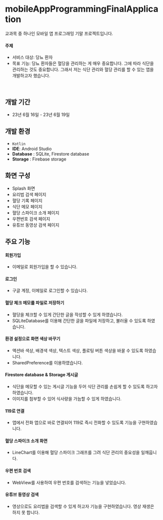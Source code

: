# mobileAppProgrammingFinalApplication
교과목 중 하나인 모바일 앱 프로그래밍 기말 프로젝트입니다.

#### 주제
 - 서비스 대상: 당뇨 환자
 - 목표 기능: 당뇨 환자들은 혈당을 관리하는 게 매우 중요합니다. 그에 따라 식단을 관리하는 것도 중요합니다. 그래서 저는 식단 관리와 혈당 관리를 할 수 있는 앱을 개발하고자 했습니다. 

<br> 

## 개발 기간
* 23년 6월 16일 - 23년 6월 19일

## 개발 환경
- `Kotlin`
- **IDE**: Android Studio
- **Database** : SQLite, Firestore database
- **Storage** : Firebase storage

## 화면 구성
- Splash 화면
- 요리법 검색 페이지
- 혈당 기록 페이지
- 식단 메모 페이지
- 혈당 스파이크 소개 페이지
- 우편번호 검색 페이지
- 유튜브 동영상 검색 페이지

## 주요 기능
#### 회원가입
- 이메일로 회원가입을 할 수 있습니다.
#### 로그인
- 구글 계정, 이메일로 로그인할 수 있습니다.
  
#### 혈당 체크 메모를 파일로 저장하기
- 혈당을 체크할 수 있게 간단한 글을 작성할 수 있게 하였습니다.
- SQLiteDatabase를 이용해 간단한 글을 파일에 저장하고, 불러올 수 있도록 하였습니다.

#### 환경 설정으로 화면 색상 바꾸기
- 액션바 색상, 배경색 색상, 텍스트 색상, 플로팅 버튼 색상을 바꿀 수 있도록 하였습니다. 
- SharedPreference를 이용하였습니다.

#### Firestore database & Storage 게시글
- 식단을 메모할 수 있는 게시글 기능을 두어 식단 관리를 손쉽게 할 수 있도록 하고자 하였습니다.
- 이미지를 첨부할 수 있어 식사량을 가늠할 수 있게 하였습니다.

#### 119로 연결
- 앱에서 전화 앱으로 바로 연결되어 119로 즉시 전화할 수 있도록 기능을 구현하였습니다.

#### 혈당 스파이크 소개 화면
- LineChart를 이용해 혈당 스파이크 그래프를 그려 식단 관리의 중요성을 일깨웁니다.

#### 우편 번호 검색
- WebView를 사용하여 우편 번호를 검색하는 기능을 넣었습니다.
  
#### 유튜브 동영상 검색
- 영상으로도 요리법을 검색할 수 있게 하고자 기능을 구현하였습니다. 영상 재생은 하지 못 합니다.



